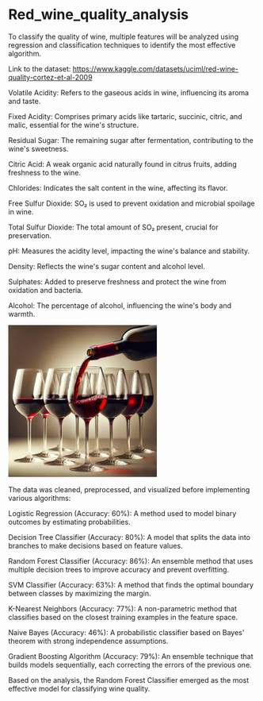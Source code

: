 # Red_wine_quality_analysis

To classify the quality of wine, multiple features will be analyzed using regression and classification techniques to identify the most effective algorithm.

Link to the dataset: https://www.kaggle.com/datasets/uciml/red-wine-quality-cortez-et-al-2009

Volatile Acidity: Refers to the gaseous acids in wine, influencing its aroma and taste.

Fixed Acidity: Comprises primary acids like tartaric, succinic, citric, and malic, essential for the wine's structure.

Residual Sugar: The remaining sugar after fermentation, contributing to the wine's sweetness.

Citric Acid: A weak organic acid naturally found in citrus fruits, adding freshness to the wine.

Chlorides: Indicates the salt content in the wine, affecting its flavor.

Free Sulfur Dioxide: SO₂ is used to prevent oxidation and microbial spoilage in wine.

Total Sulfur Dioxide: The total amount of SO₂ present, crucial for preservation.

pH: Measures the acidity level, impacting the wine's balance and stability.

Density: Reflects the wine's sugar content and alcohol level.

Sulphates: Added to preserve freshness and protect the wine from oxidation and bacteria.

Alcohol: The percentage of alcohol, influencing the wine's body and warmth.

<img src="Wine.png" alt="Picture" width="300"/>

The data was cleaned, preprocessed, and visualized before implementing various algorithms:

Logistic Regression (Accuracy: 60%): A method used to model binary outcomes by estimating probabilities.

Decision Tree Classifier (Accuracy: 80%): A model that splits the data into branches to make decisions based on feature values.

Random Forest Classifier (Accuracy: 86%): An ensemble method that uses multiple decision trees to improve accuracy and prevent overfitting.

SVM Classifier (Accuracy: 63%): A method that finds the optimal boundary between classes by maximizing the margin.

K-Nearest Neighbors (Accuracy: 77%): A non-parametric method that classifies based on the closest training examples in the feature space.

Naive Bayes (Accuracy: 46%): A probabilistic classifier based on Bayes' theorem with strong independence assumptions.

Gradient Boosting Algorithm (Accuracy: 79%): An ensemble technique that builds models sequentially, each correcting the errors of the previous one.

Based on the analysis, the Random Forest Classifier emerged as the most effective model for classifying wine quality.
